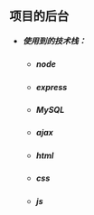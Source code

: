 ## 项目的后台

- ##### 使用到的技术栈：

  - ##### node

  - ##### express

  - ##### MySQL

  - ##### ajax

  - ##### html

  - ##### css

  - ##### js

